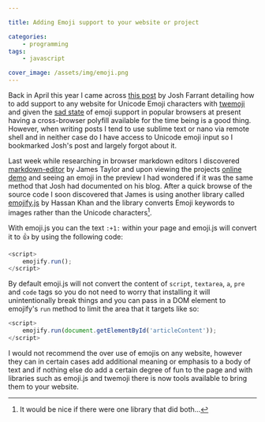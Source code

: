 ```yaml
---

title: Adding Emoji support to your website or project

categories:
    - programming
tags:
    - javascript

cover_image: /assets/img/emoji.png
---
```


Back in April this year I came across [this post](http://blog.farrant.me/adding-emoji-support-to-any-website/) by Josh Farrant detailing how to add support to any website for Unicode Emoji characters with [twemoji](https://github.com/twitter/twemoji) and given the [sad state](http://caniemoji.com/) of emoji support in popular browsers at present having a cross-browser polyfill available for the time being is a good thing. However, when writing posts I tend to use sublime text or nano via remote shell and in neither case do I have access to Unicode emoji input so I bookmarked Josh's post and largely forgot about it. 

Last week while researching in browser markdown editors I discovered [markdown-editor](https://github.com/jbt/markdown-editor) by James Taylor and upon viewing the projects [online demo](http://jbt.github.io/markdown-editor/) and seeing an emoji in the preview I had wondered if it was the same method that Josh had documented on his blog. After a quick browse of the source code I soon discovered that James is using another library called [emojify.js](http://hassankhan.me/emojify.js/) by Hassan Khan and the library converts Emoji keywords to images rather than the Unicode characters[^1].

With emoji.js you can the text `:+1:` within your page and emoji.js will convert it to :+1: by using the following code:

```javascript
<script>
    emojify.run();
</script>
```

By default emoji.js will not convert the content of `script`, `textarea`, `a`, `pre` and `code` tags so you do not need to worry that installing it will unintentionally break things and you can pass in a DOM element to emojify's `run` method to limit the area that it targets like so:

```javascript
<script>
    emojify.run(document.getElementById('articleContent'));
</script>
```

I would not recommend the over use of emojis on any website, however they can in certain cases add additional meaning or emphasis to a body of text and if nothing else do add a certain degree of fun to the page and with libraries such as emoji.js and twemoji there is now tools available to bring them to your website.

[^1]: It would be nice if there were one library that did both...
